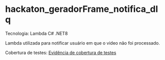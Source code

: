 # hackaton_geradorFrame_notifica_dlq

Tecnologia: Lambda C# .NET8

Lambda utilizada para notificar usuário em que o video não foi processado.

Cobertura de testes: [Evidência de cobertura de testes](https://fiap-grupo-12.github.io/hackathon_geradorFrame_notifica_dlq/src/hackathon_geradorFrame_notifica_dlq/test/CoverletReport/index.html)